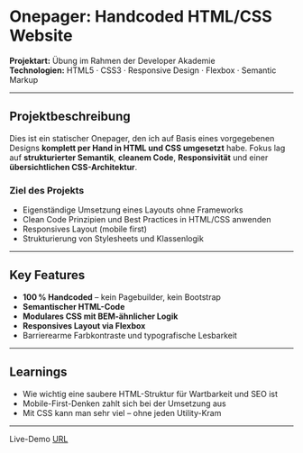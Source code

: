 # Onepager: Handcoded HTML/CSS Website

**Projektart:** Übung im Rahmen der Developer Akademie  
**Technologien:** HTML5 · CSS3 · Responsive Design · Flexbox · Semantic Markup

---

## Projektbeschreibung

Dies ist ein statischer Onepager, den ich auf Basis eines vorgegebenen Designs **komplett per Hand in HTML und CSS umgesetzt** habe. Fokus lag auf **strukturierter Semantik**, **cleanem Code**, **Responsivität** und einer **übersichtlichen CSS-Architektur**.

### Ziel des Projekts

- Eigenständige Umsetzung eines Layouts ohne Frameworks  
- Clean Code Prinzipien und Best Practices in HTML/CSS anwenden  
- Responsives Layout (mobile first)  
- Strukturierung von Stylesheets und Klassenlogik

---

## Key Features

-  **100 % Handcoded** – kein Pagebuilder, kein Bootstrap  
-  **Semantischer HTML-Code**  
-  **Modulares CSS mit BEM-ähnlicher Logik**  
-  **Responsives Layout via Flexbox**  
-  Barrierearme Farbkontraste und typografische Lesbarkeit

---

## Learnings

- Wie wichtig eine saubere HTML-Struktur für Wartbarkeit und SEO ist  
- Mobile-First-Denken zahlt sich bei der Umsetzung aus  
- Mit CSS kann man sehr viel – ohne jeden Utility-Kram

---


Live-Demo
[URL](https://boriel777.github.io/rock_mountain)
